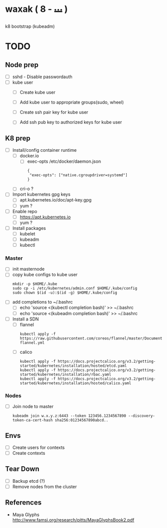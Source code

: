 # waxak ( 8 - 𝋨 )

k8 bootstrap (kubeadm)

# TODO

## Node prep
- [ ] sshd - Disable passwordauth
- [ ] kube user
  - [ ] Create kube user
  - [ ] Add kube user to appropriate groups(sudo, wheel)
  - [ ] Create ssh pair key for kube user
  - [ ] Add ssh pub key to authorized keys for kube user


## K8 prep
- [ ] Install/config container runtime
  - [ ] docker.io
    - [ ] exec-opts
      /etc/docker/daemon.json
      ```
      {            
       "exec-opts": ["native.cgroupdriver=systemd"]
      } 
      ```
  - [ ] cri-o ?

- [ ] Import kubernetes gpg keys
  - [ ] apt.kubernetes.io/doc/apt-key.gpg
  - [ ] yum ?

- [ ] Enable repo
  - [ ] https://apt.kubernetes.io
  - [ ] yum ?

- [ ] Install packages
  - [ ] kubelet
  - [ ] kubeadm
  - [ ] kubectl

### Master
- [ ] init masternode
- [ ] copy kube configs to kube user
  ```
  mkdir -p $HOME/.kube
  sudo cp -i /etc/kubernetes/admin.conf $HOME/.kube/config
  sudo chown $(id -u):$(id -g) $HOME/.kube/config
  ```
- [ ] add completions to ~/.bashrc
  - [ ] echo 'source <(kubectl completion bash)' >> ~/.bashrc
  - [ ] echo 'source <(kubeadm completion bash)' >> ~/.bashrc
- [ ] Install a SDN
  - [ ] flannel 
    ```
    kubectl apply -f https://raw.githubusercontent.com/coreos/flannel/master/Documentation/kube-flannel.yml
    ```
  - [ ] calico 
    ```
    kubectl apply -f https://docs.projectcalico.org/v3.2/getting-started/kubernetes/installation/hosted/etcd.yaml
    kubectl apply -f https://docs.projectcalico.org/v3.2/getting-started/kubernetes/installation/rbac.yaml
    kubectl apply -f https://docs.projectcalico.org/v3.2/getting-started/kubernetes/installation/hosted/calico.yaml
    ```

### Nodes
  - [ ] Join node to master
    ```
    kubeadm join w.x.y.z:6443 --token 123456.1234567890 --discovery-token-ca-cert-hash sha256:01234567890abcd..
    ```


## Envs
- [ ] Create users for contexts
- [ ] Create contexts

## Tear Down
- [ ] Backup etcd (?)
- [ ] Remove nodes from the cluster

## References

- Maya Glyphs http://www.famsi.org/research/pitts/MayaGlyphsBook2.pdf

